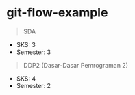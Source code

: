 # git-flow-example

> SDA

- SKS: 3
- Semester: 3

> DDP2 (Dasar-Dasar Pemrograman 2)

- SKS: 4
- Semester: 2

